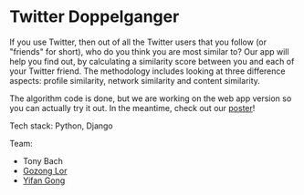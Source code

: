 # Twitter Doppelganger

If you use Twitter, then out of all the Twitter users that you follow (or "friends" for short), who do you think you are most similar to? Our app will help you find out, by calculating a similarity score between you and each of your Twitter friend. The methodology includes looking at three difference aspects: profile similarity, network similarity and content similarity.

The algorithm code is done, but we are working on the web app version so you can actually try it out. In the meantime, check out our [poster](https://github.com/tonybach/TwitterDoppelganger/blob/master/poster.pdf)!

Tech stack: Python, Django

Team:
- Tony Bach
- [Gozong Lor](https://www.linkedin.com/in/gozonglor)
- [Yifan Gong](https://www.linkedin.com/in/yifan-gong-b2b8ab86)
